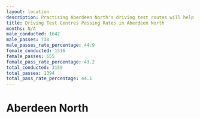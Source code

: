 ```yaml
---
layout: location
description: Practising Aberdeen North's driving test routes will help you become more confident in your gear-changing abilities.
title: Driving Test Centres Passing Rates in Aberdeen North
months: N/A
male_conducted: 1642
male_passes: 738
male_passes_rate_percentage: 44.9
female_conducted: 1516
female_passes: 655
female_pass_rate_percentage: 43.2
total_conducted: 3159
total_passes: 1394
total_pass_rate_percentage: 44.1
---
```


# Aberdeen North
